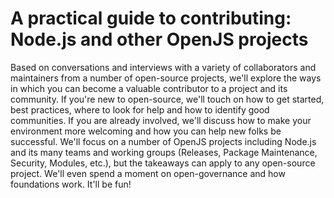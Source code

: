 # A practical guide to contributing: Node.js and other OpenJS projects

Based on conversations and interviews with a variety of collaborators and maintainers from a number of open-source projects, we'll explore the ways in which you can become a valuable contributor to a project and its community. If you're new to open-source, we'll touch on how to get started, best practices, where to look for help and how to identify good communities. If you are already involved, we'll discuss how to make your environment more welcoming and how you can help new folks be successful. We'll focus on a number of OpenJS projects including Node.js and its many teams and working groups (Releases, Package Maintenance, Security, Modules, etc.), but the takeaways can apply to any open-source project. We'll even spend a moment on open-governance and how foundations work. It'll be fun!

